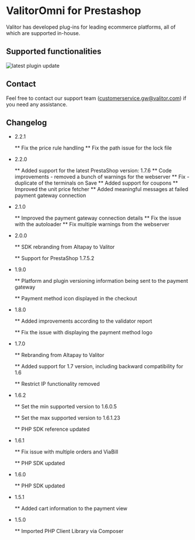 # ValitorOmni for Prestashop
Valitor has developed plug-ins for leading ecommerce platforms, all of which are supported in-house. 


## Supported functionalities
![latest plugin update](https://github.com/AltaPay/AltaPay-and-Prestashop-plug-in/blob/master/img/PrestaShop.JPG)

## Contact
Feel free to contact our support team (customerservice.gw@valitor.com) if you need any assistance.


## Changelog

* 2.2.1


    ** Fix the price rule handling
    ** Fix the path issue for the lock file

* 2.2.0


    ** Added support for the latest PrestaShop version: 1.7.6
    ** Code improvements - removed a bunch of warnings for the webserver
    ** Fix - duplicate of the terminals on Save
    ** Added support for coupons
    ** Improved the unit price fetcher
    ** Added meaningful messages at failed payment gateway connection

* 2.1.0


    ** Improved the payment gateway connection details
    ** Fix the issue with the autoloader
    ** Fix multiple warnings from the webserver

* 2.0.0


    ** SDK rebranding from Altapay to Valitor
    
    ** Support for PrestaShop 1.7.5.2

* 1.9.0


    ** Platform and plugin versioning information being sent to the payment gateway
    
    ** Payment method icon displayed in the checkout

* 1.8.0


    ** Added improvements according to the validator report
    
    ** Fix the issue with displaying the payment method logo

* 1.7.0


    ** Rebranding from Altapay to Valitor
    
    ** Added support for 1.7 version, including backward compatibility for 1.6
    
    ** Restrict IP functionality removed

* 1.6.2


    ** Set the min supported version to 1.6.0.5
    
    ** Set the max supported version to 1.6.1.23
    
    ** PHP SDK reference updated

* 1.6.1


    ** Fix issue with multiple orders and ViaBill
    
    ** PHP SDK updated

* 1.6.0


    ** PHP SDK updated

* 1.5.1


    ** Added cart information to the payment view

* 1.5.0


    ** Imported PHP Client Library via Composer
